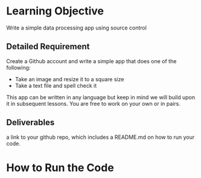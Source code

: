 # Learning Objective
Write a simple data processing app using source control 

## Detailed Requirement
Create a Github account and write a simple app that does one of the following:
  - Take an image and resize it to a square size
  - Take a text file and spell check it 

This app can be written in any language but keep in mind we will build upon it in subsequent lessons. You are free to work on your own or in pairs.

## Deliverables
a link to your github repo, which includes a README.md on how to run your code. 

# How to Run the Code
